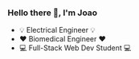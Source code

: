 ### Hello there 👋,  I'm Joao

* :bulb: Electrical Engineer :bulb:
* :hearts: Biomedical Engineer :hearts:
* :computer: Full-Stack Web Dev Student :computer:








<!--
**joao-gui-marcos/joao-gui-marcos** is a ✨ _special_ ✨ repository because its `README.md` (this file) appears on your GitHub profile.

Here are some ideas to get you started:

- 🔭 I’m currently working on ...
- 🌱 I’m currently learning ...
- 👯 I’m looking to collaborate on ...
- 🤔 I’m looking for help with ...
- 💬 Ask me about ...
- 📫 How to reach me: ...
- 😄 Pronouns: ...
- ⚡ Fun fact: ...
-->
